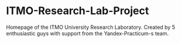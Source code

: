 # ITMO-Research-Lab-Project
Homepage of the ITMO University Research Laboratory. Created by 5 enthusiastic guys with support from the Yandex-Practicum-s team.
